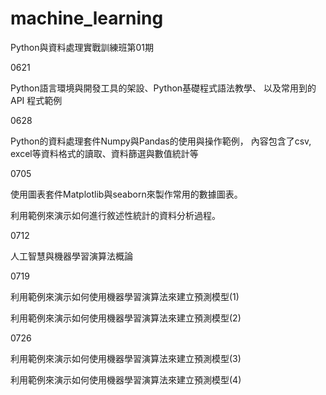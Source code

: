# machine_learning
Python與資料處理實戰訓練班第01期

0621 

Python語言環境與開發工具的架設、Python基礎程式語法教學、
以及常用到的 API 程式範例

0628 

Python的資料處理套件Numpy與Pandas的使用與操作範例，
內容包含了csv, excel等資料格式的讀取、資料篩選與數值統計等

0705 

使用圖表套件Matplotlib與seaborn來製作常用的數據圖表。

利用範例來演示如何進行敘述性統計的資料分析過程。

0712 

人工智慧與機器學習演算法概論

0719 

利用範例來演示如何使用機器學習演算法來建立預測模型(1)

利用範例來演示如何使用機器學習演算法來建立預測模型(2)

0726 

利用範例來演示如何使用機器學習演算法來建立預測模型(3)

利用範例來演示如何使用機器學習演算法來建立預測模型(4)